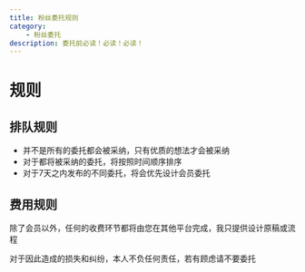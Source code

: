 ```yaml
---
title: 粉丝委托规则
category:
    - 粉丝委托
description: 委托前必读！必读！必读！
---
```

# 规则
## 排队规则
- 并不是所有的委托都会被采纳，只有优质的想法才会被采纳
- 对于都将被采纳的委托，将按照时间顺序排序
- 对于7天之内发布的不同委托，将会优先设计会员委托
## 费用规则
除了会员以外，任何的收费环节都将由您在其他平台完成，我只提供设计原稿或流程

对于因此造成的损失和纠纷，本人不负任何责任，若有顾虑请不要委托